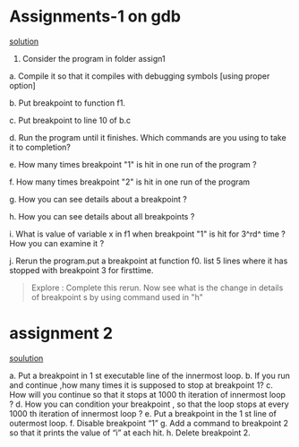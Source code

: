 # Assignments-1 on gdb
[solution](./Assignments/assign1/solutions.md)

1.  Consider the program in folder assign1

<!-- -->

a.  Compile it so that it compiles with debugging symbols \[using proper
    option\]

b.  Put breakpoint to function f1.

c.  Put breakpoint to line 10 of b.c

d.  Run the program until it finishes. Which commands are you using to
    take it to completion?

e.  How many times breakpoint "1" is hit in one run of the program ?

f.  How many times breakpoint "2" is hit in one run of the program

g.  How you can see details about a breakpoint ?

h.  How you can see details about all breakpoints ?

i.  What is value of variable x in f1 when breakpoint "1" is hit for
    3^rd^ time ? How you can examine it ?

j.  Rerun the program.put a breakpoint at function f0. list 5 lines
    where it has stopped with breakpoint 3 for firsttime.

> Explore : Complete this rerun. Now see what is the change in details
> of breakpoint s by using command used in "h"

# assignment 2
[soulution](./Assignments/assign2/solutions.md)

a. Put a breakpoint in 1 st executable line of the
innermost loop.
b. If you run and continue ,how many times it is
supposed to stop at breakpoint 1?
c. How will you continue so that it stops at 1000 th
iteration of innermost loop ?
d. How you can condition your breakpoint , so that
the loop stops at every 1000 th iteration of
innermost loop ?
e. Put a breakpoint in the 1 st line of outermost
loop.
f. Disable breakpoint “1”
g. Add a command to breakpoint 2 so that it prints
the value of “i” at each hit.
h. Delete breakpoint 2.
